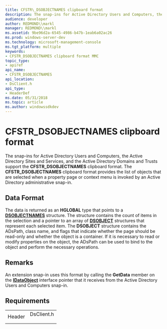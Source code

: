 ```yaml
---
title: CFSTR\_DSOBJECTNAMES clipboard format
description: The snap-ins for Active Directory Users and Computers, the Active Directory Sites and Services, and the Active Directory Domains and Trusts support the CFSTR\_DSOBJECTNAMES clipboard format.
audience: developer
author: REDMOND\\markl
manager: REDMOND\\markl
ms.assetid: 9be96d2a-6545-4986-b47b-1eab6a02ac26
ms.prod: windows-server-dev
ms.technology: microsoft-management-console
ms.tgt_platform: multiple
keywords:
- CFSTR_DSOBJECTNAMES clipboard format MMC
topic_type:
- apiref
api_name:
- CFSTR_DSOBJECTNAMES
api_location:
- DsClient.h
api_type:
- HeaderDef
ms.date: 05/31/2018
ms.topic: article
ms.author: windowssdkdev
---
```


# CFSTR\_DSOBJECTNAMES clipboard format

The snap-ins for Active Directory Users and Computers, the Active Directory Sites and Services, and the Active Directory Domains and Trusts support the **CFSTR\_DSOBJECTNAMES** clipboard format. The **CFSTR\_DSOBJECTNAMES** clipboard format provides the list of objects that are selected when a property page or context menu is invoked by an Active Directory administrative snap-in.

## Data Format

The data is returned as an **HGLOBAL** type that points to a [**DSOBJECTNAMES**](https://msdn.microsoft.com/library/ms676011) structure. The structure contains the count of items in the selection and a pointer to an array of [**DSOBJECT**](https://msdn.microsoft.com/library/ms676010) structures that represent each selected item. The **DSOBJECT** structure contains the ADsPath, class name, and flags that indicate whether the page should be read-only and whether the object is a container. If it is necessary to read or modify properties on the object, the ADsPath can be used to bind to the object and perform the necessary operations.

## Remarks

An extension snap-in uses this format by calling the **GetData** member on the [**IDataObject**](https://msdn.microsoft.com/library/windows/desktop/ms688421) interface pointer that it receives from the Active Directory Users and Computers snap-in.

## Requirements



|                   |                                                                                       |
|-------------------|---------------------------------------------------------------------------------------|
| Header<br/> | <dl> <dt>DsClient.h</dt> </dl> |



 

 





